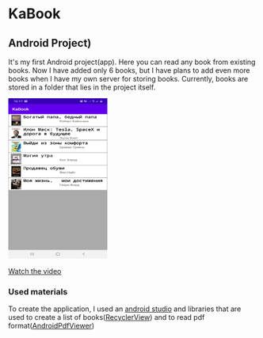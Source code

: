# KaBook
## Android Project)
It's my first Android project(app).
Here you can read any book from existing books. Now I have added only 6 books, but I have plans to add even more books when I have my own server for storing books. Currently, books are stored in a folder that lies in the project itself.

<img src="Screenshot_20200519-161723_KaBook.jpg" width="200" height="324">

[Watch the video](https://www.youtube.com/watch?v=oY0HaVGtwnI)

### Used materials
To create the application, I used an [android studio](https://en.wikipedia.org/wiki/Android_Studio) and libraries that are used to create a list of books([RecyclerView](https://developer.android.com/guide/topics/ui/layout/recyclerview)) and to read pdf format([AndroidPdfViewer](https://jitpack.io/p/barteksc/AndroidPdfViewerV1))
